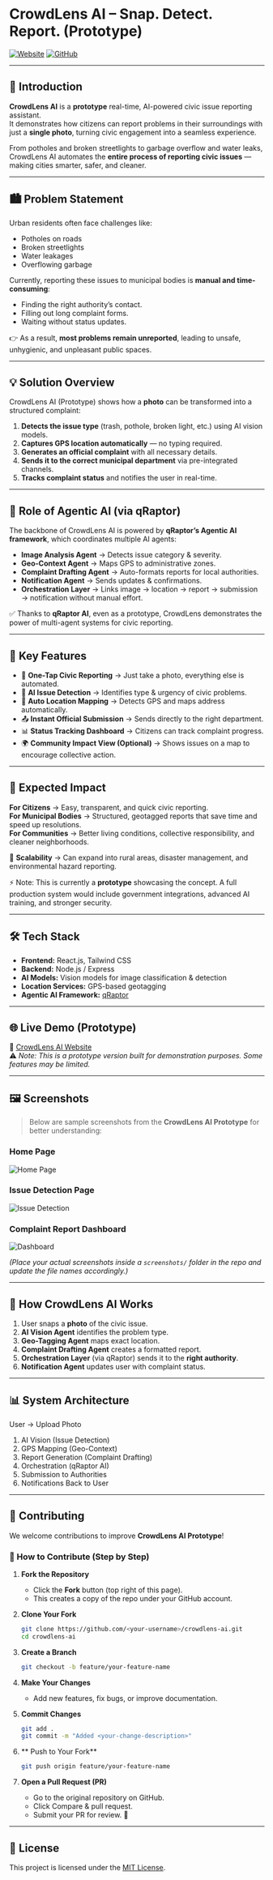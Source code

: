 # CrowdLens AI – Snap. Detect. Report. (Prototype)

[![Website](https://img.shields.io/badge/Website-Live-brightgreen)](https://crowdlens-ai.netlify.app/)
[![GitHub](https://img.shields.io/badge/GitHub-Repo-blue)](https://github.com/AlfishanShaikh/crowdlens-ai)

---

## 🚀 Introduction

**CrowdLens AI** is a **prototype** real-time, AI-powered civic issue reporting assistant.  
It demonstrates how citizens can report problems in their surroundings with just a **single photo**, turning civic engagement into a seamless experience.  

From potholes and broken streetlights to garbage overflow and water leaks, CrowdLens AI automates the **entire process of reporting civic issues** — making cities smarter, safer, and cleaner.

---

## 🏙 Problem Statement

Urban residents often face challenges like:

- Potholes on roads  
- Broken streetlights  
- Water leakages  
- Overflowing garbage  

Currently, reporting these issues to municipal bodies is **manual and time-consuming**:
- Finding the right authority’s contact.  
- Filling out long complaint forms.  
- Waiting without status updates.  

👉 As a result, **most problems remain unreported**, leading to unsafe, unhygienic, and unpleasant public spaces.

---

## 💡 Solution Overview

CrowdLens AI (Prototype) shows how a **photo** can be transformed into a structured complaint:

1. **Detects the issue type** (trash, pothole, broken light, etc.) using AI vision models.  
2. **Captures GPS location automatically** — no typing required.  
3. **Generates an official complaint** with all necessary details.  
4. **Sends it to the correct municipal department** via pre-integrated channels.  
5. **Tracks complaint status** and notifies the user in real-time.  

---

## 🤖 Role of Agentic AI (via qRaptor)

The backbone of CrowdLens AI is powered by **qRaptor’s Agentic AI framework**, which coordinates multiple AI agents:

- **Image Analysis Agent** → Detects issue category & severity.  
- **Geo-Context Agent** → Maps GPS to administrative zones.  
- **Complaint Drafting Agent** → Auto-formats reports for local authorities.  
- **Notification Agent** → Sends updates & confirmations.  
- **Orchestration Layer** → Links image → location → report → submission → notification without manual effort.  

✅ Thanks to **qRaptor AI**, even as a prototype, CrowdLens demonstrates the power of multi-agent systems for civic reporting.

---

## 🔑 Key Features

- 📸 **One-Tap Civic Reporting** → Just take a photo, everything else is automated.  
- 🧠 **AI Issue Detection** → Identifies type & urgency of civic problems.  
- 📍 **Auto Location Mapping** → Detects GPS and maps address automatically.  
- 📤 **Instant Official Submission** → Sends directly to the right department.  
- 📊 **Status Tracking Dashboard** → Citizens can track complaint progress.  
- 🌍 **Community Impact View (Optional)** → Shows issues on a map to encourage collective action.  

---

## 🎯 Expected Impact

**For Citizens** → Easy, transparent, and quick civic reporting.  
**For Municipal Bodies** → Structured, geotagged reports that save time and speed up resolutions.  
**For Communities** → Better living conditions, collective responsibility, and cleaner neighborhoods.  

🔮 **Scalability** → Can expand into rural areas, disaster management, and environmental hazard reporting.  

⚡ Note: This is currently a **prototype** showcasing the concept. A full production system would include government integrations, advanced AI training, and stronger security.

---

## 🛠 Tech Stack

- **Frontend:** React.js, Tailwind CSS  
- **Backend:** Node.js / Express  
- **AI Models:** Vision models for image classification & detection  
- **Location Services:** GPS-based geotagging  
- **Agentic AI Framework:** [qRaptor](https://qraptor.ai)  

---

## 🌐 Live Demo (Prototype)

🔗 [CrowdLens AI Website](https://crowdlens-ai.netlify.app/)  
⚠️ *Note: This is a prototype version built for demonstration purposes. Some features may be limited.*  

---

## 🖼 Screenshots

> Below are sample screenshots from the **CrowdLens AI Prototype** for better understanding:

### Home Page  
![Home Page](screenshots/home.png)  

### Issue Detection Page  
![Issue Detection](screenshots/detect.png)  

### Complaint Report Dashboard  
![Dashboard](screenshots/dashboard.png)  

*(Place your actual screenshots inside a `screenshots/` folder in the repo and update the file names accordingly.)*

---

## 📌 How CrowdLens AI Works

1. User snaps a **photo** of the civic issue.  
2. **AI Vision Agent** identifies the problem type.  
3. **Geo-Tagging Agent** maps exact location.  
4. **Complaint Drafting Agent** creates a formatted report.  
5. **Orchestration Layer** (via qRaptor) sends it to the **right authority**.  
6. **Notification Agent** updates user with complaint status.  

---

## 📊 System Architecture

User → Upload Photo
1. AI Vision (Issue Detection)
2. GPS Mapping (Geo-Context)
3. Report Generation (Complaint Drafting)
4. Orchestration (qRaptor AI)
5. Submission to Authorities
6. Notifications Back to User

---

## 🤝 Contributing

We welcome contributions to improve **CrowdLens AI Prototype**!  

### 🔄 How to Contribute (Step by Step)

1. **Fork the Repository**  
   - Click the **Fork** button (top right of this page).  
   - This creates a copy of the repo under your GitHub account.  

2. **Clone Your Fork**  
   ```bash
   git clone https://github.com/<your-username>/crowdlens-ai.git
   cd crowdlens-ai
   ```

3. **Create a Branch**
   ```bash
   git checkout -b feature/your-feature-name
   ```

4. **Make Your Changes**
   - Add new features, fix bugs, or improve documentation.

5. **Commit Changes**
   ```bash
   git add .
   git commit -m "Added <your-change-description>"
   ```
6. ** Push to Your Fork**
   ```bash
   git push origin feature/your-feature-name
   ```

7. **Open a Pull Request (PR)**
   - Go to the original repository on GitHub.
   - Click Compare & pull request.
   - Submit your PR for review. 🎉
  
---

## 📝 License

This project is licensed under the [MIT License](LICENSE).




   



